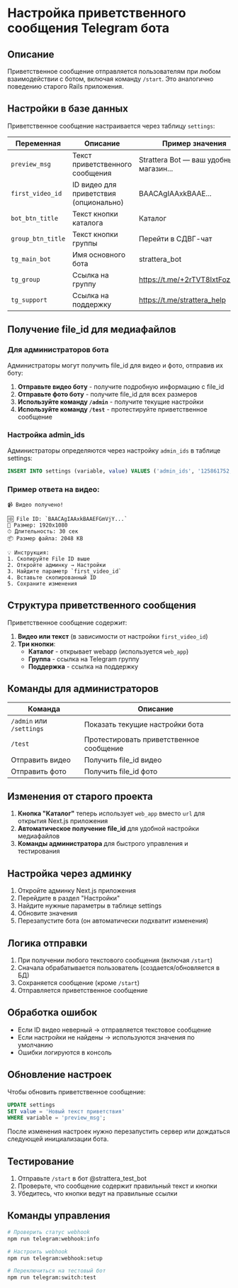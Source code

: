 # Настройка приветственного сообщения Telegram бота

## Описание

Приветственное сообщение отправляется пользователям при любом взаимодействии с ботом, включая команду `/start`. Это аналогично поведению старого Rails приложения.

## Настройки в базе данных

Приветственное сообщение настраивается через таблицу `settings`:

| Переменная | Описание | Пример значения |
|------------|----------|-----------------|
| `preview_msg` | Текст приветственного сообщения | Strattera Bot — ваш удобный магазин... |
| `first_video_id` | ID видео для приветствия (опционально) | BAACAgIAAxkBAAE... |
| `bot_btn_title` | Текст кнопки каталога | Каталог |
| `group_btn_title` | Текст кнопки группы | Перейти в СДВГ-чат |
| `tg_main_bot` | Имя основного бота | strattera_bot |
| `tg_group` | Ссылка на группу | https://t.me/+2rTVT8IxtFozNDY0 |
| `tg_support` | Ссылка на поддержку | https://t.me/strattera_help |

## Получение file_id для медиафайлов

### Для администраторов бота

Администраторы могут получить file_id для видео и фото, отправив их боту:

1. **Отправьте видео боту** - получите подробную информацию с file_id
2. **Отправьте фото боту** - получите file_id для всех размеров
3. **Используйте команду `/admin`** - получите текущие настройки
4. **Используйте команду `/test`** - протестируйте приветственное сообщение

### Настройка admin_ids

Администраторы определяются через настройку `admin_ids` в таблице settings:
```sql
INSERT INTO settings (variable, value) VALUES ('admin_ids', '125861752,821810448');
```

### Пример ответа на видео:
```
📹 Видео получено!

🆔 File ID: `BAACAgIAAxkBAAEFGmVjY...`
📏 Размер: 1920x1080
⏱ Длительность: 30 сек
📦 Размер файла: 2048 KB

💡 Инструкция:
1. Скопируйте File ID выше
2. Откройте админку → Настройки
3. Найдите параметр `first_video_id`
4. Вставьте скопированный ID
5. Сохраните изменения
```

## Структура приветственного сообщения

Приветственное сообщение содержит:

1. **Видео или текст** (в зависимости от настройки `first_video_id`)
2. **Три кнопки**:
   - **Каталог** - открывает webapp (используется `web_app`)
   - **Группа** - ссылка на Telegram группу  
   - **Поддержка** - ссылка на поддержку

## Команды для администраторов

| Команда | Описание |
|---------|----------|
| `/admin` или `/settings` | Показать текущие настройки бота |
| `/test` | Протестировать приветственное сообщение |
| Отправить видео | Получить file_id видео |
| Отправить фото | Получить file_id фото |

## Изменения от старого проекта

1. **Кнопка "Каталог"** теперь использует `web_app` вместо `url` для открытия Next.js приложения
2. **Автоматическое получение file_id** для удобной настройки медиафайлов
3. **Команды администратора** для быстрого управления и тестирования

## Настройка через админку

1. Откройте админку Next.js приложения
2. Перейдите в раздел "Настройки"
3. Найдите нужные параметры в таблице settings
4. Обновите значения
5. Перезапустите бота (он автоматически подхватит изменения)

## Логика отправки

1. При получении любого текстового сообщения (включая `/start`)
2. Сначала обрабатывается пользователь (создается/обновляется в БД)
3. Сохраняется сообщение (кроме `/start`)
4. Отправляется приветственное сообщение

## Обработка ошибок

- Если ID видео неверный → отправляется текстовое сообщение
- Если настройки не найдены → используются значения по умолчанию
- Ошибки логируются в консоль

## Обновление настроек

Чтобы обновить приветственное сообщение:

```sql
UPDATE settings 
SET value = 'Новый текст приветствия' 
WHERE variable = 'preview_msg';
```

После изменения настроек нужно перезапустить сервер или дождаться следующей инициализации бота.

## Тестирование

1. Отправьте `/start` в бот @strattera_test_bot
2. Проверьте, что сообщение содержит правильный текст и кнопки
3. Убедитесь, что кнопки ведут на правильные ссылки

## Команды управления

```bash
# Проверить статус webhook
npm run telegram:webhook:info

# Настроить webhook
npm run telegram:webhook:setup

# Переключиться на тестовый бот
npm run telegram:switch:test
``` 